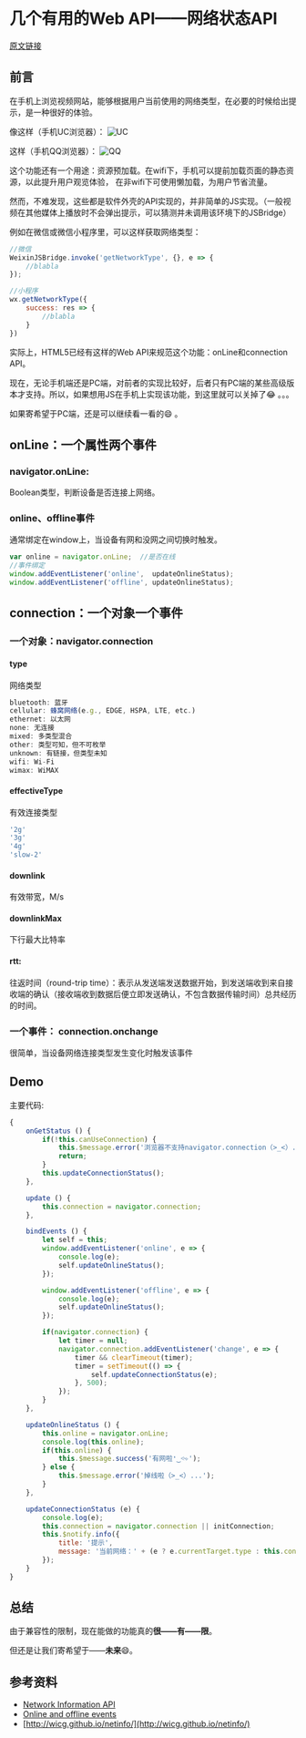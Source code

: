# 几个有用的Web API——网络状态API

[原文链接](https://denzel.netlify.com/js/useful_webapis_connection.html?_=0987654334523)

## 前言
在手机上浏览视频网站，能够根据用户当前使用的网络类型，在必要的时候给出提示，是一种很好的体验。

像这样（手机UC浏览器）：
![UC](http://p8rbt50i2.bkt.clouddn.com/blogWechatIMG491527678464_.pic.jpg)

这样（手机QQ浏览器）：
![QQ](http://p8rbt50i2.bkt.clouddn.com/blogWechatIMG501527678489_.pic.jpg)

这个功能还有一个用途：资源预加载。在wifi下，手机可以提前加载页面的静态资源，以此提升用户观览体验，
在非wifi下可使用懒加载，为用户节省流量。

然而，不难发现，这些都是软件外壳的API实现的，并非简单的JS实现。（一般视频在其他媒体上播放时不会弹出提示，可以猜测并未调用该环境下的JSBridge）

例如在微信或微信小程序里，可以这样获取网络类型：

```js
//微信
WeixinJSBridge.invoke('getNetworkType', {}, e => {   
	//blabla
});

//小程序
wx.getNetworkType({
	success: res => {
		//blabla
	}
})   
```

实际上，HTML5已经有这样的Web API来规范这个功能：onLine和connection API。

现在，无论手机端还是PC端，对前者的实现比较好，后者只有PC端的某些高级版本才支持。所以，如果想用JS在手机上实现该功能，到这里就可以关掉了:joy: 。。。

如果寄希望于PC端，还是可以继续看一看的:smile: 。

## onLine：一个属性两个事件

### navigator.onLine:
Boolean类型，判断设备是否连接上网络。

### online、offline事件
通常绑定在window上，当设备有网和没网之间切换时触发。
```js
var online = navigator.onLine;  //是否在线
//事件绑定
window.addEventListener('online',  updateOnlineStatus);
window.addEventListener('offline', updateOnlineStatus);
```


## connection：一个对象一个事件

### 一个对象：navigator.connection

#### type
网络类型
```js
bluetooth: 蓝牙
cellular: 蜂窝网络(e.g., EDGE, HSPA, LTE, etc.)
ethernet: 以太网
none: 无连接
mixed: 多类型混合
other: 类型可知，但不可枚举
unknown: 有链接，但类型未知
wifi: Wi-Fi
wimax: WiMAX
```
#### effectiveType
有效连接类型
```js
'2g'
'3g'
'4g'
'slow-2'
```
#### downlink
有效带宽，M/s

#### downlinkMax
下行最大比特率

####  rtt:
往返时间（round-trip time）：表示从发送端发送数据开始，到发送端收到来自接收端的确认（接收端收到数据后便立即发送确认，不包含数据传输时间）总共经历的时间。

### 一个事件： connection.onchange
很简单，当设备网络连接类型发生变化时触发该事件

## Demo
主要代码:

```js
{
	onGetStatus () {
		if(!this.canUseConnection) {
			this.$message.error('浏览器不支持navigator.connection（>_<）...');
			return;
		}
		this.updateConnectionStatus();
	},

	update () {
		this.connection = navigator.connection;
	},

	bindEvents () {
		let self = this;
		window.addEventListener('online', e => {
			console.log(e);
			self.updateOnlineStatus();
		});

		window.addEventListener('offline', e => {
			console.log(e);
			self.updateOnlineStatus();
		});

		if(navigator.connection) {
			let timer = null;
			navigator.connection.addEventListener('change', e => {
				timer && clearTimeout(timer);
				timer = setTimeout(() => {
					self.updateConnectionStatus(e);
				}, 500);
			});
		}
	},

	updateOnlineStatus () {
		this.online = navigator.onLine;
		console.log(this.online);
		if(this.online) {
			this.$message.success('有网啦❛‿˂̵✧');
		} else {
			this.$message.error('掉线啦（>_<）...');
		}
	},

	updateConnectionStatus (e) {
		console.log(e);
		this.connection = navigator.connection || initConnection;
		this.$notify.info({
			title: '提示',
      		message: '当前网络：' + (e ? e.currentTarget.type : this.connection.type || 'unknown')
		});
	}
}
```

<WebAPIs-Connection></WebAPIs-Connection>

## 总结
由于兼容性的限制，现在能做的功能真的**很——有——限**。

但还是让我们寄希望于——**未来**:smile:。


## 参考资料
- [Network Information API](https://developer.mozilla.org/en-US/docs/Web/API/Network_Information_API)
- [Online and offline events](https://developer.mozilla.org/en-US/docs/Web/API/NavigatorOnLine/Online_and_offline_events)
- [http://wicg.github.io/netinfo/](http://wicg.github.io/netinfo/)


<comment-tool></comment-tool>